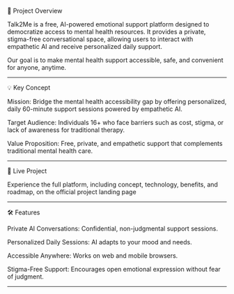 🌟 Project Overview

Talk2Me is a free, AI-powered emotional support platform designed to democratize access to mental health resources. It provides a private, stigma-free conversational space, allowing users to interact with empathetic AI and receive personalized daily support.

Our goal is to make mental health support accessible, safe, and convenient for anyone, anytime.

---

💡 Key Concept

Mission: Bridge the mental health accessibility gap by offering personalized, daily 60-minute support sessions powered by empathetic AI.

Target Audience: Individuals 16+ who face barriers such as cost, stigma, or lack of awareness for traditional therapy.

Value Proposition: Free, private, and empathetic support that complements traditional mental health care.

---

🚀 Live Project

Experience the full platform, including concept, technology, benefits, and roadmap, on the official project landing page

---

🛠 Features

Private AI Conversations: Confidential, non-judgmental support sessions.

Personalized Daily Sessions: AI adapts to your mood and needs.

Accessible Anywhere: Works on web and mobile browsers.

Stigma-Free Support: Encourages open emotional expression without fear of judgment.

---
